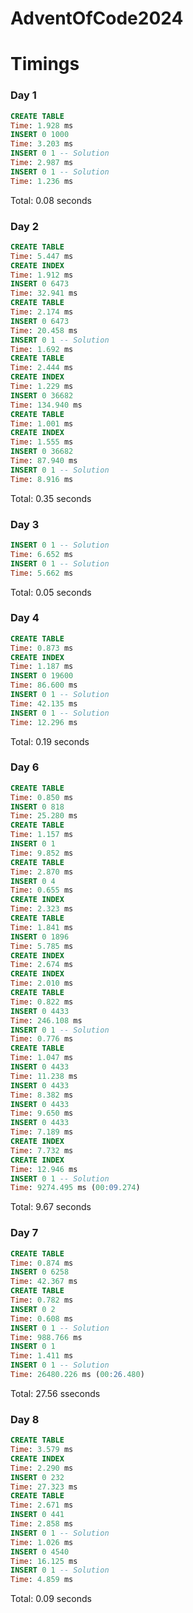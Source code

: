 # AdventOfCode2024

# Timings

### Day 1

```sql
CREATE TABLE
Time: 1.928 ms
INSERT 0 1000
Time: 3.203 ms
INSERT 0 1 -- Solution
Time: 2.987 ms
INSERT 0 1 -- Solution
Time: 1.236 ms
```

Total: 0.08 seconds

### Day 2

```sql
CREATE TABLE
Time: 5.447 ms
CREATE INDEX
Time: 1.912 ms
INSERT 0 6473
Time: 32.941 ms
CREATE TABLE
Time: 2.174 ms
INSERT 0 6473
Time: 20.458 ms
INSERT 0 1 -- Solution
Time: 1.692 ms
CREATE TABLE
Time: 2.444 ms
CREATE INDEX
Time: 1.229 ms
INSERT 0 36682
Time: 134.940 ms
CREATE TABLE
Time: 1.001 ms
CREATE INDEX
Time: 1.555 ms
INSERT 0 36682
Time: 87.940 ms
INSERT 0 1 -- Solution
Time: 8.916 ms
```

Total: 0.35 seconds

### Day 3

```SQL
INSERT 0 1 -- Solution
Time: 6.652 ms
INSERT 0 1 -- Solution
Time: 5.662 ms
```

Total: 0.05 seconds

### Day 4

```sql
CREATE TABLE
Time: 0.873 ms
CREATE INDEX
Time: 1.187 ms
INSERT 0 19600
Time: 86.600 ms
INSERT 0 1 -- Solution
Time: 42.135 ms
INSERT 0 1 -- Solution
Time: 12.296 ms
```

Total: 0.19 seconds

### Day 6

```sql
CREATE TABLE
Time: 0.850 ms
INSERT 0 818
Time: 25.280 ms
CREATE TABLE
Time: 1.157 ms
INSERT 0 1
Time: 9.852 ms
CREATE TABLE
Time: 2.870 ms
INSERT 0 4
Time: 0.655 ms
CREATE INDEX
Time: 2.323 ms
CREATE TABLE
Time: 1.841 ms
INSERT 0 1896
Time: 5.785 ms
CREATE INDEX
Time: 2.674 ms
CREATE INDEX
Time: 2.010 ms
CREATE TABLE
Time: 0.822 ms
INSERT 0 4433
Time: 246.108 ms
INSERT 0 1 -- Solution
Time: 0.776 ms
CREATE TABLE
Time: 1.047 ms
INSERT 0 4433
Time: 11.238 ms
INSERT 0 4433
Time: 8.382 ms
INSERT 0 4433
Time: 9.650 ms
INSERT 0 4433
Time: 7.189 ms
CREATE INDEX
Time: 7.732 ms
CREATE INDEX
Time: 12.946 ms
INSERT 0 1 -- Solution
Time: 9274.495 ms (00:09.274)
```

Total: 9.67 seconds

### Day 7

```sql
CREATE TABLE
Time: 0.874 ms
INSERT 0 6258
Time: 42.367 ms
CREATE TABLE
Time: 0.782 ms
INSERT 0 2
Time: 0.608 ms
INSERT 0 1 -- Solution
Time: 988.766 ms
INSERT 0 1
Time: 1.411 ms
INSERT 0 1 -- Solution
Time: 26480.226 ms (00:26.480)
```

Total: 27.56 sseconds

### Day 8

```sql
CREATE TABLE
Time: 3.579 ms
CREATE INDEX
Time: 2.290 ms
INSERT 0 232
Time: 27.323 ms
CREATE TABLE
Time: 2.671 ms
INSERT 0 441
Time: 2.858 ms
INSERT 0 1 -- Solution
Time: 1.026 ms
INSERT 0 4540
Time: 16.125 ms
INSERT 0 1 -- Solution
Time: 4.859 ms
```

Total: 0.09 seconds
